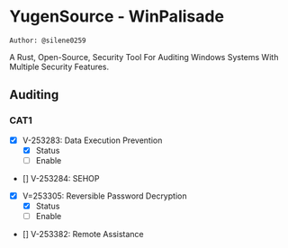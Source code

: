 # YugenSource - WinPalisade

`Author: @silene0259`

A Rust, Open-Source, Security Tool For Auditing Windows Systems With Multiple Security Features.

## Auditing

### CAT1

- [X] V-253283: Data Execution Prevention
  - [X] Status
  - [ ] Enable
- [] V-253284: SEHOP 
- [X] V=253305: Reversible Password Decryption
  - [X] Status
  - [ ] Enable
- [] V-253382: Remote Assistance
